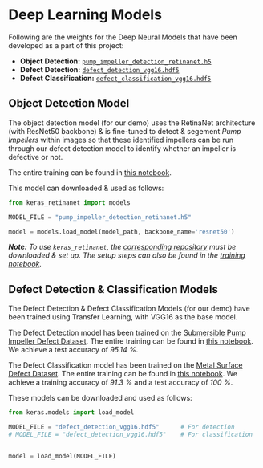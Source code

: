 # Deep Learning Models

Following are the weights for the Deep Neural Models that have been developed as a part of this project:

- __Object Detection:__ [`pump_impeller_detection_retinanet.h5`](https://drive.google.com/file/d/1QGebcE24wIKiALsztVm0wLPkMKBS4LSI/view?usp=sharing)
- __Defect Detection:__ [`defect_detection_vgg16.hdf5`](https://drive.google.com/file/d/11o3l6DGXZf0Et1nvkaf0aSQHdGXsi8BU/view?usp=sharing)
- __Defect Classification:__ [`defect_classification_vgg16.hdf5`](https://drive.google.com/file/d/1OdA9lB7lfvWxQZKCLMNvEmmXWchUbhuj/view?usp=sharing)

## Object Detection Model

The object detection model (for our demo) uses the RetinaNet architecture (with ResNet50 backbone) & is fine-tuned to detect & segement _Pump Impellers_ within images so that these identified impellers can be run through our defect detection model to identify whether an impeller is defective or not.

The entire training can be found in [this notebook](./ObjectDetectionRetinanet.ipynb).

This model can downloaded & used as follows:

```python
from keras_retinanet import models

MODEL_FILE = "pump_impeller_detection_retinanet.h5" 

model = models.load_model(model_path, backbone_name='resnet50')
```

_**Note:** To use `keras_retinanet`, the [corresponding repository](https://github.com/fizyr/keras-retinanet) must be downloaded & set up. The setup steps can also be found in the [training notebook](./ObjectDetectionRetinanet.ipynb)._


## Defect Detection & Classification Models

The Defect Detection & Defect Classification Models (for our demo) have been trained using Transfer Learning, with VGG16 as the base model.

The Defect Detection model has been trained on the [Submersible Pump Impeller Defect Dataset](https://www.kaggle.com/ravirajsinh45/real-life-industrial-dataset-of-casting-product). The entire training can be found in [this notebook](./DefectDetectionVGG.ipynb). We achieve a test accuracy of _95.14 %_.

The Defect Classification model has been trained on the [Metal Surface Defect Dataset](https://www.kaggle.com/fantacher/neu-metal-surface-defects-data). The entire training can be found in [this notebook](./DefectClassificationVGG.ipynb). We achieve a training accuracy of _91.3 %_ and a test accuracy of _100 %_.

These models can be downloaded and used as follows:

```python
from keras.models import load_model 

MODEL_FILE = "defect_detection_vgg16.hdf5"      # For detection
# MODEL_FILE = "defect_detection_vgg16.hdf5"    # For classification


model = load_model(MODEL_FILE)
```